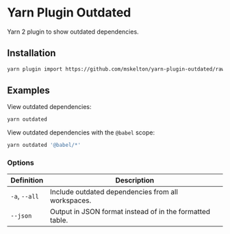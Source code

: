 # Yarn Plugin Outdated

Yarn 2 plugin to show outdated dependencies.

## Installation

```sh
yarn plugin import https://github.com/mskelton/yarn-plugin-outdated/raw/main/bundles/@yarnpkg/plugin-outdated.js
```

## Examples

View outdated dependencies:

```sh
yarn outdated
```

View outdated dependencies with the `@babel` scope:

```sh
yarn outdated '@babel/*'
```

### Options

| Definition    | Description                                              |
| ------------- | -------------------------------------------------------- |
| `-a`, `--all` | Include outdated dependencies from all workspaces.       |
| `--json`      | Output in JSON format instead of in the formatted table. |
